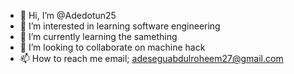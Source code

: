 - 👋 Hi, I’m @Adedotun25
- 👀 I’m interested in learning software engineering
- 🌱 I’m currently learning the samething
- 💞️ I’m looking to collaborate on machine hack
- 📫 How to reach me email; adeseguabdulroheem27@gmail.com

<!---
Adedotun25/Adedotun25 is a ✨ special ✨ repository because its `README.md` (this file) appears on your GitHub profile.
You can click the Preview link to take a look at your changes.
--->
